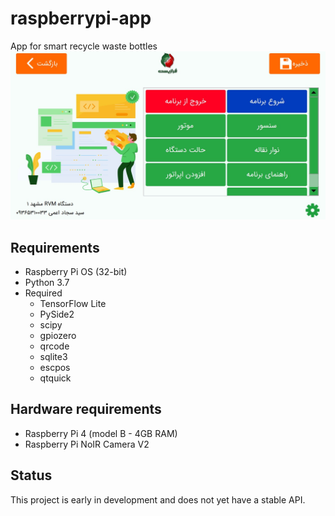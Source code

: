 # raspberrypi-app
App for smart recycle waste bottles
![img1](https://github.com/Farazist/farazist-raspberrypi-app/blob/master/images/raed_me/1.jpg)
## Requirements
* Raspberry Pi OS (32-bit)
* Python 3.7
* Required
  * TensorFlow Lite
  * PySide2
  * scipy
  * gpiozero
  * qrcode
  * sqlite3
  * escpos
  * qtquick
## Hardware requirements
 * Raspberry Pi 4 (model B - 4GB RAM)
 * Raspberry Pi NoIR Camera V2
## Status
This project is early in development and does not yet have a stable API.
  
